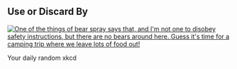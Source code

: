 ## Use or Discard By
[![One of the things of bear spray says that, and I'm not one to disobey safety instructions, but there are no bears around here. Guess it's time for a camping trip where we leave lots of food out!](https://imgs.xkcd.com/comics/use_or_discard_by.png)](https://xkcd.com/2297/ "One of the things of bear spray says that, and I'm not one to disobey safety instructions, but there are no bears around here. Guess it's time for a camping trip where we leave lots of food out!")

Your daily random xkcd
